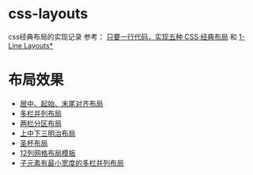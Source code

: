 # css-layouts

css经典布局的实现记录
参考：
[只要一行代码，实现五种 CSS 经典布局](https://www.ruanyifeng.com/blog/2020/08/five-css-layouts-in-one-line.html) 和
[1-Line Layouts*](https://1linelayouts.glitch.me/)


# 布局效果
* [居中、起始、末尾对齐布局](./SuperCentered.html)
* [多栏并列布局](./TheDeconstructedPancake.html)
* [两栏分区布局](./SidebarSays.html)
* [上中下三明治布局](./PancakeStack.html)
* [圣杯布局](./ClassicHolyGrail.html)
* [12列网格布局模板](./SpanGrid12.html)
* [子元素有最小宽度的多栏并列布局](./RAM.html)
